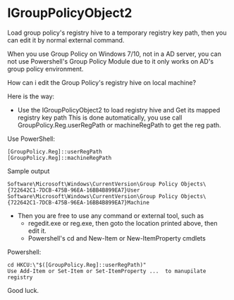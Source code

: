 # IGroupPolicyObject2
Load group policy's registry hive to a temporary registry key path, then you can edit it by normal external command.

When you use Group Policy on Windows 7/10, not in a AD server, you can not use
Powershell's Group Policy Module due to it only works on AD's group policy environment.

How can i edit the Group Policy's registry hive on local machine?

Here is the way:


- Use the IGroupPolicyObject2 to load registry hive and Get its mapped registry key path
This is done automatically, you use call GroupPolicy.Reg.userRegPath or machineRegPath to get the reg path.

Use PowerShell: 
```
[GroupPolicy.Reg]::userRegPath
[GroupPolicy.Reg]::machineRegPath
```
Sample output
```
Software\Microsoft\Windows\CurrentVersion\Group Policy Objects\{722642C1-7DCB-475B-96EA-16BB4B899EA7}User
Software\Microsoft\Windows\CurrentVersion\Group Policy Objects\{722642C1-7DCB-475B-96EA-16BB4B899EA7}Machine
```
- Then you are free to use any command or external tool, such as
  - regedit.exe or reg.exe, then goto the location printed above, then edit it.
  - Powershell's cd and New-Item or New-ItemProperty cmdlets

Powershell:
```
cd HKCU:\"$([GroupPolicy.Reg]::userRegPath)"
Use Add-Item or Set-Item or Set-ItemProperty ...  to manupilate registry
```

Good luck.
